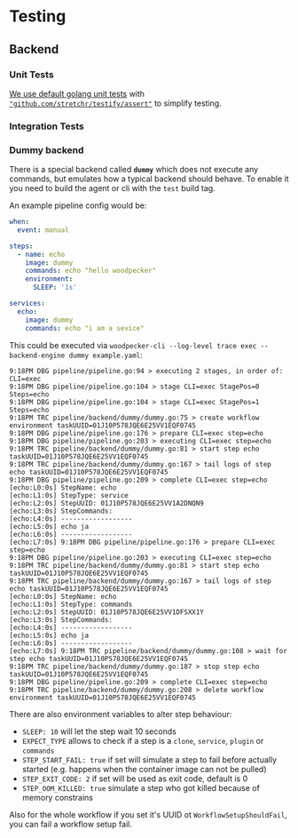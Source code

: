 # Testing

## Backend

### Unit Tests

[We use default golang unit tests](https://go.dev/doc/tutorial/add-a-test)
with [`"github.com/stretchr/testify/assert"`](https://pkg.go.dev/github.com/stretchr/testify@v1.9.0/assert) to simplify testing.

### Integration Tests

### Dummy backend

There is a special backend called **`dummy`** which does not execute any commands, but emulates how a typical backend should behave.
To enable it you need to build the agent or cli with the `test` build tag.

An example pipeline config would be:

```yaml
when:
  event: manual

steps:
  - name: echo
    image: dummy
    commands: echo "hello woodpecker"
    environment:
      SLEEP: '1s'

services:
  echo:
    image: dummy
    commands: echo "i am a sevice"
```

This could be executed via `woodpecker-cli --log-level trace exec --backend-engine dummy example.yaml`:

```none
9:18PM DBG pipeline/pipeline.go:94 > executing 2 stages, in order of: CLI=exec
9:18PM DBG pipeline/pipeline.go:104 > stage CLI=exec StagePos=0 Steps=echo
9:18PM DBG pipeline/pipeline.go:104 > stage CLI=exec StagePos=1 Steps=echo
9:18PM TRC pipeline/backend/dummy/dummy.go:75 > create workflow environment taskUUID=01J10P578JQE6E25VV1EQF0745
9:18PM DBG pipeline/pipeline.go:176 > prepare CLI=exec step=echo
9:18PM DBG pipeline/pipeline.go:203 > executing CLI=exec step=echo
9:18PM TRC pipeline/backend/dummy/dummy.go:81 > start step echo taskUUID=01J10P578JQE6E25VV1EQF0745
9:18PM TRC pipeline/backend/dummy/dummy.go:167 > tail logs of step echo taskUUID=01J10P578JQE6E25VV1EQF0745
9:18PM DBG pipeline/pipeline.go:209 > complete CLI=exec step=echo
[echo:L0:0s] StepName: echo
[echo:L1:0s] StepType: service
[echo:L2:0s] StepUUID: 01J10P578JQE6E25VV1A2DNQN9
[echo:L3:0s] StepCommands:
[echo:L4:0s] ------------------
[echo:L5:0s] echo ja
[echo:L6:0s] ------------------
[echo:L7:0s] 9:18PM DBG pipeline/pipeline.go:176 > prepare CLI=exec step=echo
9:18PM DBG pipeline/pipeline.go:203 > executing CLI=exec step=echo
9:18PM TRC pipeline/backend/dummy/dummy.go:81 > start step echo taskUUID=01J10P578JQE6E25VV1EQF0745
9:18PM TRC pipeline/backend/dummy/dummy.go:167 > tail logs of step echo taskUUID=01J10P578JQE6E25VV1EQF0745
[echo:L0:0s] StepName: echo
[echo:L1:0s] StepType: commands
[echo:L2:0s] StepUUID: 01J10P578JQE6E25VV1DFSXX1Y
[echo:L3:0s] StepCommands:
[echo:L4:0s] ------------------
[echo:L5:0s] echo ja
[echo:L6:0s] ------------------
[echo:L7:0s] 9:18PM TRC pipeline/backend/dummy/dummy.go:108 > wait for step echo taskUUID=01J10P578JQE6E25VV1EQF0745
9:18PM TRC pipeline/backend/dummy/dummy.go:187 > stop step echo taskUUID=01J10P578JQE6E25VV1EQF0745
9:18PM DBG pipeline/pipeline.go:209 > complete CLI=exec step=echo
9:18PM TRC pipeline/backend/dummy/dummy.go:208 > delete workflow environment taskUUID=01J10P578JQE6E25VV1EQF0745
```

There are also environment variables to alter step behaviour:

- `SLEEP: 10` will let the step wait 10 seconds
- `EXPECT_TYPE` allows to check if a step is a `clone`, `service`, `plugin` or `commands`
- `STEP_START_FAIL: true` if set will simulate a step to fail before actually started (e.g. happens when the container image can not be pulled)
- `STEP_EXIT_CODE: 2` if set will be used as exit code, default is 0
- `STEP_OOM_KILLED: true` simulate a step who got killed because of memory constrains

Also for the whole workflow if you set it's UUID ot `WorkflowSetupShouldFail`, you can fail a workflow setup fail.
